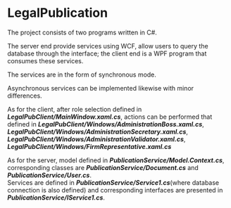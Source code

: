 LegalPublication
================
The project consists of two programs written in C#. 

The server end provide services using WCF, allow users to query the database through the interface; the client end is a WPF program that consumes these services.

The services are in the form of synchronous mode.

Asynchronous services can be implemented likewise with minor differences.

As for the client, after role selection defined in ***LegalPubClient/MainWindow.xaml.cs***,  actions can be performed that defined in ***LegalPubClient/Windows/AdministrationBoss.xaml.cs***, ***LegalPubClient/Windows/AdministrationSecretary.xaml.cs***, ***LegalPubClient/Windows/AdministrationValidator.xaml.cs***, ***LegalPubClient/Windows/FirmRepresentative.xaml.cs***

As for the server, model defined in ***PublicationService/Model.Context.cs***, corresponding classes are ***PublicationService/Document.cs*** and ***PublicationService/User.cs***.  
Services are defined in ***PublicationService/Service1.cs***(where database connection is also defined) and corresponding interfaces are presented in ***PublicationService/IService1.cs***.  
